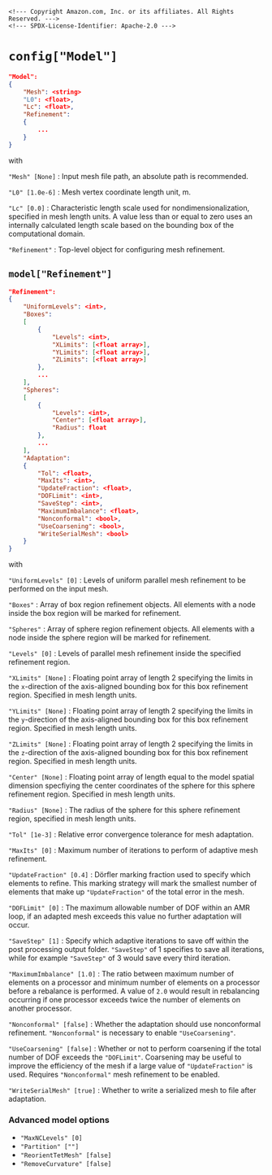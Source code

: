 ```@raw html
<!--- Copyright Amazon.com, Inc. or its affiliates. All Rights Reserved. --->
<!--- SPDX-License-Identifier: Apache-2.0 --->
```

# `config["Model"]`

```json
"Model":
{
    "Mesh": <string>
    "L0": <float>,
    "Lc": <float>,
    "Refinement":
    {
        ...
    }
}
```

with

`"Mesh" [None]` :  Input mesh file path, an absolute path is recommended.

`"L0" [1.0e-6]` :  Mesh vertex coordinate length unit, m.

`"Lc" [0.0]` :  Characteristic length scale used for nondimensionalization, specified in
mesh length units. A value less than or equal to zero uses an internally calculated length
scale based on the bounding box of the computational domain.

`"Refinement"` : Top-level object for configuring mesh refinement.

## `model["Refinement"]`

```json
"Refinement":
{
    "UniformLevels": <int>,
    "Boxes":
    [
        {
            "Levels": <int>,
            "XLimits": [<float array>],
            "YLimits": [<float array>],
            "ZLimits": [<float array>]
        },
        ...
    ],
    "Spheres":
    [
        {
            "Levels": <int>,
            "Center": [<float array>],
            "Radius": float
        },
        ...
    ],
    "Adaptation":
    {
        "Tol": <float>,
        "MaxIts": <int>,
        "UpdateFraction": <float>,
        "DOFLimit": <int>,
        "SaveStep": <int>,
        "MaximumImbalance": <float>,
        "Nonconformal": <bool>,
        "UseCoarsening": <bool>,
        "WriteSerialMesh": <bool>
    }
}
```

with

`"UniformLevels" [0]` :  Levels of uniform parallel mesh refinement to be performed on the
input mesh.

`"Boxes"` :  Array of box region refinement objects. All elements with a node inside the box
region will be marked for refinement.

`"Spheres"` :  Array of sphere region refinement objects. All elements with a node inside
the sphere region will be marked for refinement.

`"Levels" [0]` : Levels of parallel mesh refinement inside the specified refinement region.

`"XLimits" [None]` : Floating point array of length 2 specifying the limits in the
``x``-direction of the axis-aligned bounding box for this box refinement region. Specified
in mesh length units.

`"YLimits" [None]` : Floating point array of length 2 specifying the limits in the
``y``-direction of the axis-aligned bounding box for this box refinement region. Specified
in mesh length units.

`"ZLimits" [None]` : Floating point array of length 2 specifying the limits in the
``z``-direction of the axis-aligned bounding box for this box refinement region. Specified
in mesh length units.

`"Center" [None]` : Floating point array of length equal to the model spatial dimension
specfiying the center coordinates of the sphere for this sphere refinement region.
Specified in mesh length units.

`"Radius" [None]` : The radius of the sphere for this sphere refinement region, specified in
mesh length units.

`"Tol" [1e-3]` : Relative error convergence tolerance for mesh adaptation.

`"MaxIts" [0]` : Maximum number of iterations to perform of adaptive mesh refinement.

`"UpdateFraction" [0.4]` : Dörfler marking fraction used to specify which elements to
refine. This marking strategy will mark the smallest number of elements that make up
`"UpdateFraction"` of the total error in the mesh.

`"DOFLimit" [0]` : The maximum allowable number of DOF within an AMR loop, if an adapted
mesh exceeds this value no further adaptation will occur.

`"SaveStep" [1]` : Specify which adaptive iterations to save off within the post processing
output folder. `"SaveStep"` of 1 specifies to save all iterations, while for example
`"SaveStep"` of 3 would save every third iteration.

`"MaximumImbalance" [1.0]` : The ratio between maximum number of elements on a processor and
minimum number of elements on a processor before a rebalance is performed. A value of `2.0`
would result in rebalancing occurring if one processor exceeds twice the number of elements
on another processor.

`"Nonconformal" [false]` : Whether the adaptation should use nonconformal refinement.
`"Nonconformal"` is necessary to enable `"UseCoarsening"`.

`"UseCoarsening" [false]` : Whether or not to perform coarsening if the total number of DOF
exceeds the `"DOFLimit"`. Coarsening may be useful to improve the efficiency of the mesh if
a large value of `"UpdateFraction"` is used. Requires `"Nonconformal"` mesh refinement to be
enabled.

`"WriteSerialMesh" [true]` : Whether to write a serialized mesh to file after adaptation.

### Advanced model options

  - `"MaxNCLevels" [0]`
  - `"Partition" [""]`
  - `"ReorientTetMesh" [false]`
  - `"RemoveCurvature" [false]`
